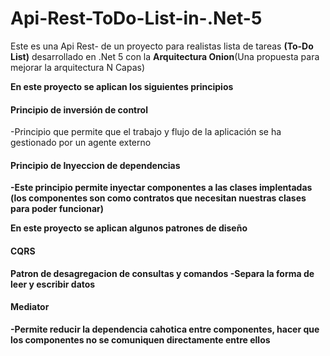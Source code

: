 # Api-Rest-ToDo-List-in-.Net-5
Este es una Api Rest- de un proyecto para realistas lista de tareas <strong>(To-Do List)</strong>
desarrollado en .Net 5 con la <strong>Arquitectura Onion</strong>(Una propuesta para mejorar la arquitectura N Capas)

<b>En este proyecto se aplican los siguientes principios</b>

<strong><h4>Principio de inversión de control</h4></strong>
-Principio que permite que el trabajo y flujo de la aplicación se ha gestionado por un agente externo

<strong><h4>Principio de Inyeccion de dependencias</h4><strong>
-Este principio permite inyectar componentes a las clases implentadas (los componentes son como contratos que necesitan nuestras clases para poder funcionar)


En este proyecto se aplican algunos patrones de diseño
<h4><strong>CQRS</strong></h4> Patron de desagregacion de consultas y comandos
-Separa la forma de leer y escribir datos

  <h4><strong>Mediator</strong></h4>
-Permite reducir la dependencia cahotica entre componentes, hacer que los componentes no se comuniquen directamente entre ellos 
